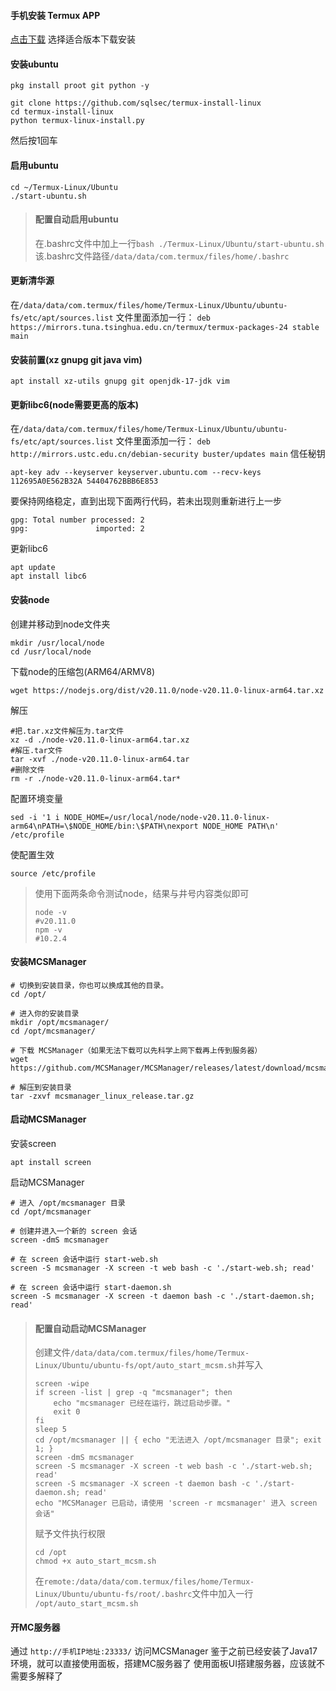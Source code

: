 #### 手机安装 Termux APP
[点击下载](https://github.com/termux/termux-app/releases)
选择适合版本下载安装
#### 安装ubuntu
```
pkg install proot git python -y

git clone https://github.com/sqlsec/termux-install-linux
cd termux-install-linux
python termux-linux-install.py
```
然后按1回车
####  启用ubuntu
```
cd ~/Termux-Linux/Ubuntu
./start-ubuntu.sh
```

> #### 配置自动启用ubuntu
> 在.bashrc文件中加上一行`bash ./Termux-Linux/Ubuntu/start-ubuntu.sh`
> 该.bashrc文件路径`/data/data/com.termux/files/home/.bashrc`

#### 更新清华源
在`/data/data/com.termux/files/home/Termux-Linux/Ubuntu/ubuntu-fs/etc/apt/sources.list`
文件里面添加一行：
`deb https://mirrors.tuna.tsinghua.edu.cn/termux/termux-packages-24 stable main`

#### 安装前置(xz gnupg git java vim)
```
apt install xz-utils gnupg git openjdk-17-jdk vim
```
#### 更新libc6(node需要更高的版本)
在`/data/data/com.termux/files/home/Termux-Linux/Ubuntu/ubuntu-fs/etc/apt/sources.list`
文件里面添加一行：
`deb http://mirrors.ustc.edu.cn/debian-security buster/updates main`
信任秘钥
```
apt-key adv --keyserver keyserver.ubuntu.com --recv-keys 112695A0E562B32A 54404762BBB6E853
```
要保持网络稳定，直到出现下面两行代码，若未出现则重新进行上一步
```
gpg: Total number processed: 2          
gpg:               imported: 2
```
更新libc6
```
apt update
apt install libc6
```
#### 安装node
创建并移动到node文件夹
```
mkdir /usr/local/node
cd /usr/local/node
```
下载node的压缩包(ARM64/ARMV8)
```
wget https://nodejs.org/dist/v20.11.0/node-v20.11.0-linux-arm64.tar.xz
```
解压
```
#把.tar.xz文件解压为.tar文件
xz -d ./node-v20.11.0-linux-arm64.tar.xz
#解压.tar文件
tar -xvf ./node-v20.11.0-linux-arm64.tar
#删除文件
rm -r ./node-v20.11.0-linux-arm64.tar*
```
配置环境变量
```
sed -i '1 i NODE_HOME=/usr/local/node/node-v20.11.0-linux-arm64\nPATH=\$NODE_HOME/bin:\$PATH\nexport NODE_HOME PATH\n' /etc/profile
```
使配置生效
```
source /etc/profile
```
> 使用下面两条命令测试node，结果与井号内容类似即可
> ```
> node -v 
> #v20.11.0
> npm -v
> #10.2.4
> ```
#### 安装MCSManager
```
# 切换到安装目录，你也可以换成其他的目录。
cd /opt/

# 进入你的安装目录
mkdir /opt/mcsmanager/
cd /opt/mcsmanager/

# 下载 MCSManager（如果无法下载可以先科学上网下载再上传到服务器）
wget https://github.com/MCSManager/MCSManager/releases/latest/download/mcsmanager_linux_release.tar.gz

# 解压到安装目录
tar -zxvf mcsmanager_linux_release.tar.gz
```
#### 启动MCSManager
安装screen
```
apt install screen
```
启动MCSManager
```
# 进入 /opt/mcsmanager 目录
cd /opt/mcsmanager

# 创建并进入一个新的 screen 会话
screen -dmS mcsmanager

# 在 screen 会话中运行 start-web.sh
screen -S mcsmanager -X screen -t web bash -c './start-web.sh; read'

# 在 screen 会话中运行 start-daemon.sh
screen -S mcsmanager -X screen -t daemon bash -c './start-daemon.sh; read'
```
> ####  配置自动启动MCSManager
> 创建文件`/data/data/com.termux/files/home/Termux-Linux/Ubuntu/ubuntu-fs/opt/auto_start_mcsm.sh`并写入
> ```
> screen -wipe
> if screen -list | grep -q "mcsmanager"; then
>     echo "mcsmanager 已经在运行，跳过启动步骤。"
>     exit 0
> fi
> sleep 5
> cd /opt/mcsmanager || { echo "无法进入 /opt/mcsmanager 目录"; exit 1; }
> screen -dmS mcsmanager
> screen -S mcsmanager -X screen -t web bash -c './start-web.sh; read'
> screen -S mcsmanager -X screen -t daemon bash -c './start-daemon.sh; read'
> echo "MCSManager 已启动，请使用 'screen -r mcsmanager' 进入 screen 会话"
> ```
> 赋予文件执行权限
> ```
> cd /opt
> chmod +x auto_start_mcsm.sh
> ```
> 在`remote:/data/data/com.termux/files/home/Termux-Linux/Ubuntu/ubuntu-fs/root/.bashrc`文件中加入一行
> `/opt/auto_start_mcsm.sh`
#### 开MC服务器
通过 `http://手机IP地址:23333/` 访问MCSManager
鉴于之前已经安装了Java17环境，就可以直接使用面板，搭建MC服务器了
使用面板UI搭建服务器，应该就不需要多解释了






